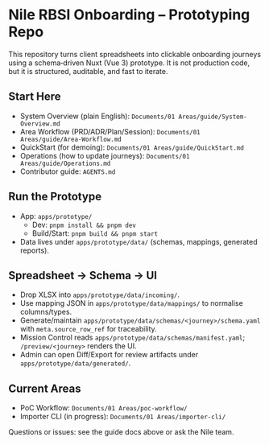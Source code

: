 # Nile RBSI Onboarding – Prototyping Repo

This repository turns client spreadsheets into clickable onboarding journeys using a schema‑driven Nuxt (Vue 3) prototype. It is not production code, but it is structured, auditable, and fast to iterate.

## Start Here
- System Overview (plain English): `Documents/01 Areas/guide/System-Overview.md`
- Area Workflow (PRD/ADR/Plan/Session): `Documents/01 Areas/guide/Area-Workflow.md`
- QuickStart (for demoing): `Documents/01 Areas/guide/QuickStart.md`
- Operations (how to update journeys): `Documents/01 Areas/guide/Operations.md`
- Contributor guide: `AGENTS.md`

## Run the Prototype
- App: `apps/prototype/`
  - Dev: `pnpm install && pnpm dev`
  - Build/Start: `pnpm build && pnpm start`
- Data lives under `apps/prototype/data/` (schemas, mappings, generated reports).

## Spreadsheet → Schema → UI
- Drop XLSX into `apps/prototype/data/incoming/`.
- Use mapping JSON in `apps/prototype/data/mappings/` to normalise columns/types.
- Generate/maintain `apps/prototype/data/schemas/<journey>/schema.yaml` with `meta.source_row_ref` for traceability.
- Mission Control reads `apps/prototype/data/schemas/manifest.yaml`; `/preview/<journey>` renders the UI.
- Admin can open Diff/Export for review artifacts under `apps/prototype/data/generated/`.

## Current Areas
- PoC Workflow: `Documents/01 Areas/poc-workflow/`
- Importer CLI (in progress): `Documents/01 Areas/importer-cli/`

Questions or issues: see the guide docs above or ask the Nile team.
